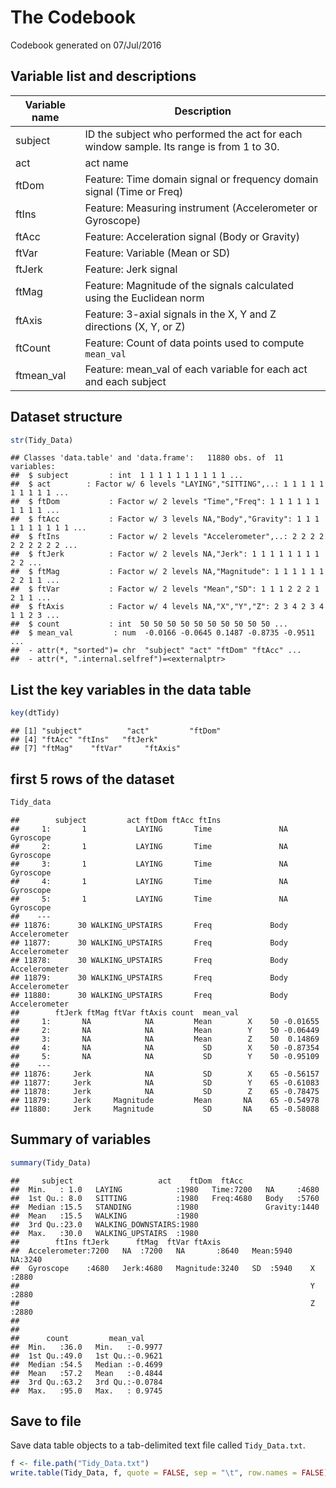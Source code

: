 The Codebook
========
Codebook generated on 07/Jul/2016 

Variable list and descriptions
------------------------------

Variable name    | Description
-----------------|------------
subject          | ID the subject who performed the act for each window sample. Its range is from 1 to 30.
act		         | act name
ftDom		     | Feature: Time domain signal or frequency domain signal (Time or Freq)
ftIns			 | Feature: Measuring instrument (Accelerometer or Gyroscope)
ftAcc			 | Feature: Acceleration signal (Body or Gravity)
ftVar		     | Feature: Variable (Mean or SD)
ftJerk      	 | Feature: Jerk signal
ftMag    		 | Feature: Magnitude of the signals calculated using the Euclidean norm
ftAxis         	 | Feature: 3-axial signals in the X, Y and Z directions (X, Y, or Z)
ftCount        	 | Feature: Count of data points used to compute `mean_val`
ftmean_val      	 | Feature: mean_val of each variable for each act and each subject

Dataset structure
-----------------


```r
str(Tidy_Data)
```

```
## Classes 'data.table' and 'data.frame':	11880 obs. of  11 variables:
##  $ subject         : int  1 1 1 1 1 1 1 1 1 1 ...
##  $ act        : Factor w/ 6 levels "LAYING","SITTING",..: 1 1 1 1 1 1 1 1 1 1 ...
##  $ ftDom     	  : Factor w/ 2 levels "Time","Freq": 1 1 1 1 1 1 1 1 1 1 ...
##  $ ftAcc			  : Factor w/ 3 levels NA,"Body","Gravity": 1 1 1 1 1 1 1 1 1 1 ...
##  $ ftIns  		  : Factor w/ 2 levels "Accelerometer",..: 2 2 2 2 2 2 2 2 2 2 ...
##  $ ftJerk          : Factor w/ 2 levels NA,"Jerk": 1 1 1 1 1 1 1 1 2 2 ...
##  $ ftMag   		  : Factor w/ 2 levels NA,"Magnitude": 1 1 1 1 1 1 2 2 1 1 ...
##  $ ftVar    		  : Factor w/ 2 levels "Mean","SD": 1 1 1 2 2 2 1 2 1 1 ...
##  $ ftAxis          : Factor w/ 4 levels NA,"X","Y","Z": 2 3 4 2 3 4 1 1 2 3 ...
##  $ count           : int  50 50 50 50 50 50 50 50 50 50 ...
##  $ mean_val         : num  -0.0166 -0.0645 0.1487 -0.8735 -0.9511 ...
##  - attr(*, "sorted")= chr  "subject" "act" "ftDom" "ftAcc" ...
##  - attr(*, ".internal.selfref")=<externalptr>
```


List the key variables in the data table
----------------------------------------


```r
key(dtTidy)
```

```
## [1] "subject"          "act"         "ftDom"      
## [4] "ftAcc" "ftIns"   "ftJerk"        
## [7] "ftMag"    "ftVar"     "ftAxis"
```


first 5 rows of the dataset
------------------------------


```r
Tidy_data
```

```
##        subject         act ftDom ftAcc ftIns
##     1:       1           LAYING       Time               NA      Gyroscope
##     2:       1           LAYING       Time               NA      Gyroscope
##     3:       1           LAYING       Time               NA      Gyroscope
##     4:       1           LAYING       Time               NA      Gyroscope
##     5:       1           LAYING       Time               NA      Gyroscope
##    ---                                                                    
## 11876:      30 WALKING_UPSTAIRS       Freq             Body  Accelerometer
## 11877:      30 WALKING_UPSTAIRS       Freq             Body  Accelerometer
## 11878:      30 WALKING_UPSTAIRS       Freq             Body  Accelerometer
## 11879:      30 WALKING_UPSTAIRS       Freq             Body  Accelerometer
## 11880:      30 WALKING_UPSTAIRS       Freq             Body  Accelerometer
##        ftJerk ftMag ftVar ftAxis count  mean_val
##     1:       NA            NA         Mean        X    50 -0.01655
##     2:       NA            NA         Mean        Y    50 -0.06449
##     3:       NA            NA         Mean        Z    50  0.14869
##     4:       NA            NA           SD        X    50 -0.87354
##     5:       NA            NA           SD        Y    50 -0.95109
##    ---                                                            
## 11876:     Jerk            NA           SD        X    65 -0.56157
## 11877:     Jerk            NA           SD        Y    65 -0.61083
## 11878:     Jerk            NA           SD        Z    65 -0.78475
## 11879:     Jerk     Magnitude         Mean       NA    65 -0.54978
## 11880:     Jerk     Magnitude           SD       NA    65 -0.58088
```


Summary of variables
--------------------


```r
summary(Tidy_Data)
```

```
##     subject                   act    ftDom  ftAcc
##  Min.   : 1.0   LAYING            :1980   Time:7200   NA     :4680    
##  1st Qu.: 8.0   SITTING           :1980   Freq:4680   Body   :5760    
##  Median :15.5   STANDING          :1980               Gravity:1440    
##  Mean   :15.5   WALKING           :1980                               
##  3rd Qu.:23.0   WALKING_DOWNSTAIRS:1980                               
##  Max.   :30.0   WALKING_UPSTAIRS  :1980                               
##        ftIns ftJerk      ftMag  ftVar ftAxis 
##  Accelerometer:7200   NA  :7200   NA       :8640   Mean:5940    NA:3240  
##  Gyroscope    :4680   Jerk:4680   Magnitude:3240   SD  :5940    X :2880  
##                                                                 Y :2880  
##                                                                 Z :2880  
##                                                                          
##                                                                          
##      count         mean_val       
##  Min.   :36.0   Min.   :-0.9977  
##  1st Qu.:49.0   1st Qu.:-0.9621  
##  Median :54.5   Median :-0.4699  
##  Mean   :57.2   Mean   :-0.4844  
##  3rd Qu.:63.2   3rd Qu.:-0.0784  
##  Max.   :95.0   Max.   : 0.9745
```


Save to file
------------

Save data table objects to a tab-delimited text file called `Tidy_Data.txt`.


```r
f <- file.path("Tidy_Data.txt")
write.table(Tidy_Data, f, quote = FALSE, sep = "\t", row.names = FALSE)
```
